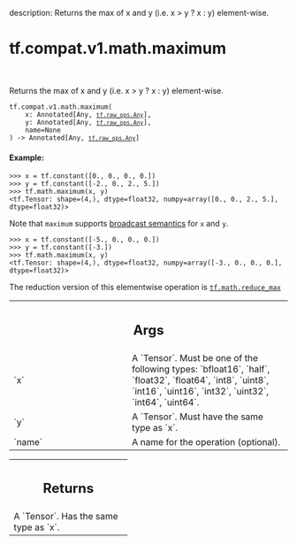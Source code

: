 description: Returns the max of x and y (i.e. x > y ? x : y) element-wise.

<div itemscope itemtype="http://developers.google.com/ReferenceObject">
<meta itemprop="name" content="tf.compat.v1.math.maximum" />
<meta itemprop="path" content="Stable" />
</div>

# tf.compat.v1.math.maximum

<!-- Insert buttons and diff -->

<table class="tfo-notebook-buttons tfo-api nocontent" align="left">

</table>



Returns the max of x and y (i.e. x > y ? x : y) element-wise.


<pre class="devsite-click-to-copy prettyprint lang-py tfo-signature-link">
<code>tf.compat.v1.math.maximum(
    x: Annotated[Any, <a href="../../../../tf/raw_ops/Any.md"><code>tf.raw_ops.Any</code></a>],
    y: Annotated[Any, <a href="../../../../tf/raw_ops/Any.md"><code>tf.raw_ops.Any</code></a>],
    name=None
) -> Annotated[Any, <a href="../../../../tf/raw_ops/Any.md"><code>tf.raw_ops.Any</code></a>]
</code></pre>



<!-- Placeholder for "Used in" -->


#### Example:



```
>>> x = tf.constant([0., 0., 0., 0.])
>>> y = tf.constant([-2., 0., 2., 5.])
>>> tf.math.maximum(x, y)
<tf.Tensor: shape=(4,), dtype=float32, numpy=array([0., 0., 2., 5.], dtype=float32)>
```

Note that `maximum` supports [broadcast semantics](http://docs.scipy.org/doc/numpy/user/basics.broadcasting.html) for `x` and `y`.

```
>>> x = tf.constant([-5., 0., 0., 0.])
>>> y = tf.constant([-3.])
>>> tf.math.maximum(x, y)
<tf.Tensor: shape=(4,), dtype=float32, numpy=array([-3., 0., 0., 0.], dtype=float32)>
```

The reduction version of this elementwise operation is <a href="../../../../tf/math/reduce_max.md"><code>tf.math.reduce_max</code></a>

<!-- Tabular view -->
 <table class="responsive fixed orange">
<colgroup><col width="214px"><col></colgroup>
<tr><th colspan="2"><h2 class="add-link">Args</h2></th></tr>

<tr>
<td>
`x`<a id="x"></a>
</td>
<td>
A `Tensor`. Must be one of the following types: `bfloat16`, `half`, `float32`, `float64`, `int8`, `uint8`, `int16`, `uint16`, `int32`, `uint32`, `int64`, `uint64`.
</td>
</tr><tr>
<td>
`y`<a id="y"></a>
</td>
<td>
A `Tensor`. Must have the same type as `x`.
</td>
</tr><tr>
<td>
`name`<a id="name"></a>
</td>
<td>
A name for the operation (optional).
</td>
</tr>
</table>



<!-- Tabular view -->
 <table class="responsive fixed orange">
<colgroup><col width="214px"><col></colgroup>
<tr><th colspan="2"><h2 class="add-link">Returns</h2></th></tr>
<tr class="alt">
<td colspan="2">
A `Tensor`. Has the same type as `x`.
</td>
</tr>

</table>

